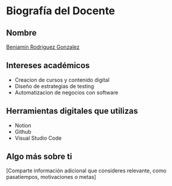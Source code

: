 # Biografía del Docente

## Nombre

[Benjamin Rodriguez Gonzalez](https://www.linkedin.com/in/benji-rodriguez/)

## Intereses académicos

- Creacion de cursos y contenido digital
- Diseño de estrategias de testing
- Automatizacion de negocios con software

## Herramientas digitales que utilizas

- Notion
- Github
- Visual Studio Code

## Algo más sobre ti

[Comparte información adicional que consideres relevante, como pasatiempos, motivaciones o metas]
